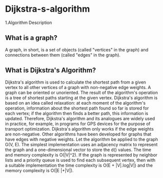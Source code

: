 # Dijkstra-s-algorithm

1.Algorithm Description

## What is a graph?
A graph, in short, is a set of objects (called "vertices" in the graph) and connections between them (called "edges" in the graph).

## What is Dijkstra's Algorithm?
Dijkstra's algorithm is used to calculate the shortest path from a given vertex to all other vertices of a graph with non-negative edge weights. A graph can be oriented or unoriented. The result of the algorithm's operation is a tree of shortest paths starting at the given vertex.
Dijkstra's algorithm is based on an idea called relaxation: at each moment of the algorithm's operation, information about the shortest path found so far is stored for each vertex; if the algorithm then finds a better path, this information is updated. Therefore, Dijkstra's algorithm and its analogues are widely used in practice, for example, in programs for GPS devices for the purpose of transport optimization.
Dijkstra's algorithm only works if the edge weights are non-negative. Other algorithms have been developed for graphs that have edges with negative weights.
Let the algorithm be applied to the graph G(V, E). The simplest implementation uses an adjacency matrix to represent the graph and a one-dimensional vector to store the d() values. The time and memory complexity is O(|V|^2).
If the graph is represented by neighbor lists and a priority queue is used to find each subsequent vertex, then with a suitable implementation the time complexity is O(E + |V|.log|V|) and the memory complexity is O(|E |+|V|).

